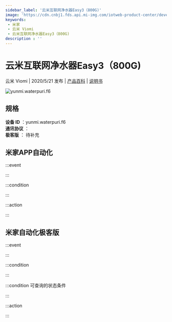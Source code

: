 ```yaml
---
sidebar_label: '云米互联网净水器Easy3（800G)'
image: 'https://cdn.cnbj1.fds.api.mi-img.com/iotweb-product-center/developer_1587607353818Lwpp1AKS.png?GalaxyAccessKeyId=AKVGLQWBOVIRQ3XLEW&Expires=9223372036854775807&Signature=LM3lL7E7XgXNP/+85ZBq9UP5kKM='
keywords: 
 - 米家
 - 云米 Viomi
 - 云米互联网净水器Easy3（800G)
description : ''
---
```

# 云米互联网净水器Easy3（800G)

云米 Viomi | 2020/5/21 发布 | [产品百科](https://home.mi.com/webapp/content/baike/product/index.html?model=yunmi.waterpuri.f6/) | [说明书](https://home.mi.com/views/introduction.html?model=yunmi.waterpuri.f6&region=cn)

![yunmi.waterpuri.f6](https://cdn.cnbj1.fds.api.mi-img.com/iotweb-product-center/developer_1587607353818Lwpp1AKS.png?GalaxyAccessKeyId=AKVGLQWBOVIRQ3XLEW&Expires=9223372036854775807&Signature=LM3lL7E7XgXNP/+85ZBq9UP5kKM=)

## 规格  
> 
**设备 ID** ：yunmi.waterpuri.f6  
**通讯协议** ：  
**极客版**  ： 待补充 


## 米家APP自动化  

:::event  

:::

:::condition  

:::

:::action   

:::

## 米家自动化极客版  

:::event  

:::

:::condition  

:::

:::condition 可查询的状态条件  

:::

:::action  

:::

        
